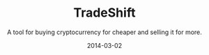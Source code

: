 ---
title: TradeShift 
subtitle: A tool for buying cryptocurrency for cheaper and selling it for more.
layout: default
modal-id: 3
date: 2014-03-02
# img: 
thumbnail:
alt: image-alt
project-date: Complete #status
client: Mathematica #used
category: Information Visualization, Web Scraping, Data Analysis  #learned
description: 
p2: Know you want to enter on this downswing or exit on this upswing? Let our algorithms find the optimal turnaround point to buy or sell at for you.

---
